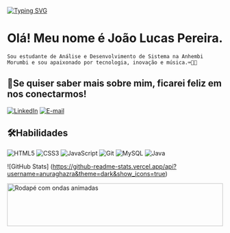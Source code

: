 [![Typing SVG](https://readme-typing-svg.demolab.com?font=Press+Start+2P&size=24&pause=1000&color=3C76B1&center=falso&vCenter=falso&repeat=verdadeiro&random=falso&width=435&lines=Hello+World)](https://git.io/typing-svg)

# Olá! Meu nome é João Lucas Pereira.

```
Sou estudante de Análise e Desenvolvimento de Sistema na Anhembi Morumbi e sou apaixonado por tecnologia, inovação e música.⌨️👨‍💻

```
## 🤳Se quiser saber mais sobre mim, ficarei feliz em nos conectarmos!

[![LinkedIn](https://img.shields.io/badge/LinkedIn-FF?style=for-the-badge&logo=linkedin&logoColor=#00ffff)](https://www.linkedin.com/in/jo%C3%A3o-lucas-46b2711b1/)
[![E-mail](https://img.shields.io/badge/-Email-FF?style=for-the-badge&logo=microsoft-outlook&logoColor=0)](mailto:jpramalho07@outlook.com)

## 🛠️Habilidades

![HTML5](https://img.shields.io/badge/HTML5-E34F26?style=for-the-badge&logo=html5&logoColor=white) ![CSS3](https://img.shields.io/badge/CSS3-1572B6?style=for-the-badge&logo=css3&logoColor=white) ![JavaScript](https://img.shields.io/badge/JavaScript-F7DF1E?style=for-the-badge&logo=javascript&logoColor=black) ![Git](https://img.shields.io/badge/GIT-E44C30?style=for-the-badge&logo=git&logoColor=white) ![MySQL](https://img.shields.io/badge/MySQL-00000F?style=for-the-badge&logo=mysql&logoColor=white)
![Java](https://img.shields.io/badge/java-%23ED8B00.svg?style=for-the-badge&logo=openjdk&logoColor=white)

![GitHub Stats] (https://github-readme-stats.vercel.app/api?username=anuraghazra&theme=dark&show_icons=true)

<img alt="Rodapé com ondas animadas" src="https://capsule-render.vercel.app/api?type=waving&height=300&color=68D1F7&text=Input%20text" width="100%" height="100px"/>



